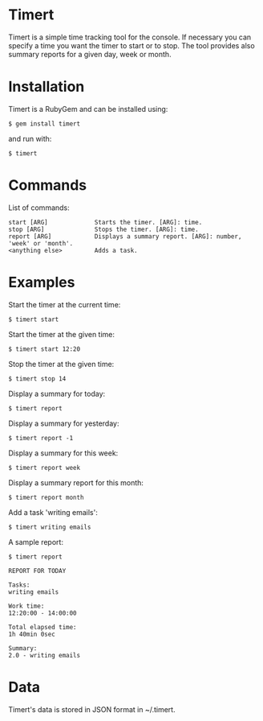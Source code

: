 # Timert

Timert is a simple time tracking tool for the console.
If necessary you can specify a time you want the timer to start or to stop. The tool provides also summary reports for a given day, week or month.

# Installation

Timert is a RubyGem and can be installed using:

``` shell
$ gem install timert
```

and run with:

``` shell
$ timert
```

# Commands

List of commands:

``` shell
start [ARG]             Starts the timer. [ARG]: time.
stop [ARG]              Stops the timer. [ARG]: time.
report [ARG]            Displays a summary report. [ARG]: number, 'week' or 'month'.
<anything else>         Adds a task.
```

# Examples

Start the timer at the current time:

``` shell
$ timert start
```


Start the timer at the given time:

``` shell
$ timert start 12:20      
```


Stop the timer at the given time:

``` shell
$ timert stop 14
```


Display a summary for today:

``` shell
$ timert report
```

Display a summary for yesterday:

``` shell
$ timert report -1
```


Display a summary for this week:

``` shell
$ timert report week
```


Display a summary report for this month:

``` shell
$ timert report month
```


Add a task 'writing emails':

``` shell
$ timert writing emails
```


A sample report:

``` shell
$ timert report

REPORT FOR TODAY

Tasks:
writing emails

Work time:
12:20:00 - 14:00:00

Total elapsed time:
1h 40min 0sec

Summary:
2.0 - writing emails
```

# Data
Timert's data is stored in JSON format in ~/.timert.